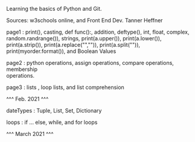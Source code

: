 Learning the basics of Python and Git.

Sources: w3schools online, and Front End Dev. Tanner Heffner

page1 : print(), casting, def func():, addition, deftype(), int, float,
        complex, random.randrange()), strings, print(a.upper()), print(a.lower()), print(a.strip()), print(a.replace("","")), print(a.split("")), print(myorder.format()), and Boolean Values

page2 : python operations, assign operations, compare operations, membership    
        operations.

page3 : lists , loop lists, and list comprehension

^^^ Feb. 2021 ^^^

dateTypes : Tuple, List, Set, Dictionary  

loops : if ... else, while, and for loops

^^^ March 2021 ^^^
